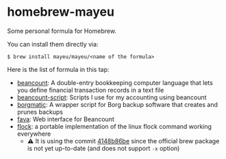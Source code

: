 # homebrew-mayeu

Some personal formula for Homebrew.

You can install them directly via:
```
$ brew install mayeu/mayeu/<name of the formula>
```

Here is the list of formula in this tap:

- [beancount][b]: A double-entry bookkeeping computer language that lets you
  define financial transaction records in a text file
- [beancount-script][bs]: Scripts I use for my accounting using beancount
- [borgmatic][bo]: A wrapper script for Borg backup software that creates and
  prunes backups
- [fava][f]: Web interface for Beancount
- [flock][fl]: a portable implementation of the linux flock command working
  everywhere
  - :warning: It is using the commit
    [4148b86be](https://github.com/discoteq/flock/tree/4148b86be01bbfad45ceef1f835cc12ff395d3c0)
    since the official brew package is not yet up-to-date (and does not support
    `-x` option)

[b]: http://furius.ca/beancount/
[bs]: https://github.com/Mayeu/beancount-scripts
[bo]: https://torsion.org/borgmatic/
[f]: https://beancount.github.io/fava/
[fl]: https://github.com/discoteq/flock
